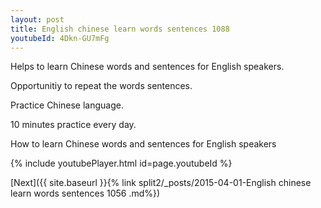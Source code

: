 ```yaml
---
layout: post
title: English chinese learn words sentences 1088 
youtubeId: 4Dkn-GU7mFg
---
```

 
 
Helps to learn Chinese words and sentences for English speakers.

Opportunitiy to repeat the words sentences. 

Practice Chinese language. 
 
10 minutes practice every day. 
 
How to learn Chinese words and sentences for English speakers 
 
{% include youtubePlayer.html id=page.youtubeId %}
 
 
[Next]({{ site.baseurl }}{% link  split2/_posts/2015-04-01-English chinese learn words sentences 1056 .md%})
 
